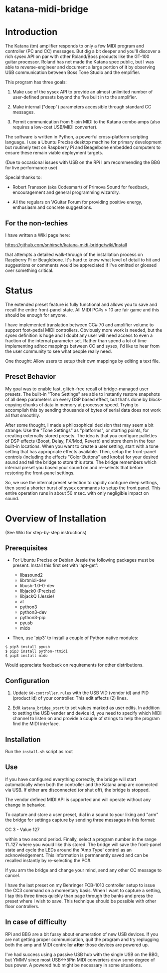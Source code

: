 # katana-midi-bridge

# Introduction

The Katana (tm) amplifier responds to only a few MIDI program and
controller (PC and CC) messages. But dig a bit deeper and you'll
discover a rich sysex API on par with other Roland/Boss products like
the GT-100 guitar processor.  Roland has not made the Katana spec
public, but I was able to reverse-engineer and document a large
portion of it by observing USB communication between Boss Tone Studio
and the emplifier.

This program has three goals:

  1. Make use of the sysex API to provide an almost unlimited number
     of user-defined presets beyond the five built in to the
     amplifier.

  2. Make internal ("deep") parameters accessible through standard CC
     messages.

  3. Permit communication from 5-pin MIDI to the Katana combo amps
     (also requires a low-cost USB/MIDI converter).

The software is written in Python, a powerful cross-platform scripting
language. I use a Ubuntu Precise desktop machine for primary
development but routinely test on Raspberry Pi and Beagelbone embedded
computers to ensure these remain viable deployment targets.

(Due to occasional issues with USB on the RPi I am recommending the
BBG for live performance use)

Special thanks to:

  + Robert Fransson (aka Codesmart) of Primova Sound for feedback,
  encouragement and general programming wizardry.

  + All the regulars on VGuitar Forum for providing positive energy,
  enthusiasm and concrete suggestions.

## For the non-techies

I have written a Wiki page here:

https://github.com/snhirsch/katana-midi-bridge/wiki/Install

that attempts a detailed walk-through of the installation process on
Raspberry Pi or Beaglebone.  It's hard to know what level of detail to
hit and suggestions or comments would be appreciated if I've omitted
or glossed over something critical.

# Status

The extended preset feature is fully functional and allows you to save
and recall the entire front-panel state. All MIDI PC#s > 10 are fair
game and this should be enough for anyone.

I have implemented translation between CC# 70 and amplifier volume to
support foot-pedal MIDI controllers. Obviously more work is needed,
but the sysex definition is huge and I doubt any user will need access
to even a fraction of the internal parameter set. Rather than spend a
lot of time implementing adhoc mappings between CC and sysex, I'd like
to hear from the user community to see what people really need. 

One thought: Allow users to setup their own mappings by editing a text
file.

## Preset Behavior

My goal was to enable fast, glitch-free recall of bridge-managed user
presets. The built-in "Tone Settings" are able to instantly restore
snapshots of all deep parameters on every DSP based effect, but that's
done by block-copying chunks of data in memory at processor speed.
Trying to accomplish this by sending thousands of bytes of serial data
does not work all that smoothly.

After some thought, I made a philosophical decision that may seem a
bit strange: Use the "Tone Settings" as "platforms", or starting
points, for creating externally stored presets.  The idea is that you
configure pallettes of DSP effects (Boost, Delay, FX/Mod, Reverb) and
store them in the four built-in locations.  When you want to create a
user setting, start with a tone setting that has appropriate effects 
available.  Then, setup the front-panel controls (including the
effects "Color Buttons" and knobs) for your desired sound and tell the
bridge to store this state.  The bridge remembers which internal
preset you based your sound on and re-selects that before restoring
the front-panel settings.

So, we use the internal preset selection to rapidly configure deep
settings, then send a shorter burst of sysex commands to setup the
front panel.  This entire operation runs in about 50 msec. with
only negligible impact on sound.

# Overview of Installation

(See Wiki for step-by-step instructions)
  
## Prerequisites

  + For Ubuntu Precise or Debian Jessie the following packages must be
    present.  Install this first set with 'apt-get':

    - libasound2
    - librtmidi-dev
    - libusb-1.0-0-dev
    - libjack0 (Precise) 
    - libjackQ (Jessie)
    - at
    - python3
    - python3-dev
    - python3-pip
    - pyusb
    - mido

  + Then, use 'pip3' to install a couple of Python native modules:
```
$ pip3 install pyusb
$ pip3 install python-rtmidi
$ pip3 install mido
```
Would appreciate feedback on requirements for other distributions.

## Configuration

  1. Update ```60-controller.rules``` with the USB VID (vendor id) and PID
(product id) of your controller.  This edit affects (2) lines.

  2. Edit ```katana_bridge_start``` to set values marked as user
edits.  In addition to setting the USB vender and device id, you need
to specify which MIDI channel to listen on and provide a couple of
strings to help the program find the MIDI interface.

## Installation

Run the ```install.sh``` script as root

## Use

If you have configured everything correctly, the bridge will start
automatically when both the controller and the Katana amp are
connected via USB.  If either are disconnected (or shut off), the
bridge is stopped.

The vendor defined MIDI API is supported and will operate without any
change in behavior.  

To capture and store a user preset, dial in a sound to your liking and
"arm" the bridge for settings capture by sending three messages in
this format:

CC 3 - Value 127

within a two second period. Finally, select a program number in the
range 11..127 where you would like this stored. The bridge will save
the front-panel state and cycle the LEDs around the 'Amp Type' control
as an acknowledgement.  This information is permanently saved and can
be recalled instantly by re-selecting the PC#.

If you arm the bridge and change your mind, send any other CC message
to cancel.

I have the last preset on my Behringer FCB-1010 controller setup to
issue the CC3 command on a momentary basis.  When I want to capture a
setting, I tap this three times quickly than page through the banks
and press the preset where I wish to save.  This technique should be
possible with other floor controllers. 

## In case of difficulty

RPi and BBG are a bit fussy about enumeration of new USB devices. If
you are not getting proper communication, quit the program and try
replugging both the amp and MIDI controller **after** those devices
are powered up.

I've had success using a passive USB hub with the single USB on the
BBG, but YMMV since most USB<->5Pin MIDI converters draw some degree
of bus power.  A powered hub might be necessary in some situations.
